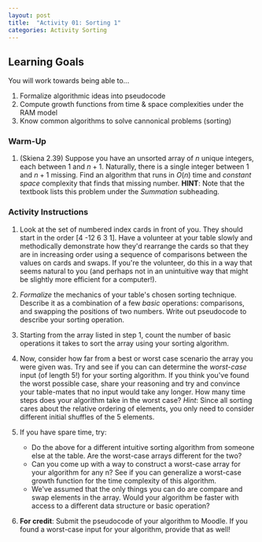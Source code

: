 ```yaml
---
layout: post
title:  "Activity 01: Sorting 1"
categories: Activity Sorting
---
```


## Learning Goals

You will work towards being able to...

1. Formalize algorithmic ideas into pseudocode
2. Compute growth functions from time & space complexities under the RAM model 
3. Know common algorithms to solve cannonical problems (sorting)

### Warm-Up

1. (Skiena 2.39) Suppose you have an unsorted array of $n$ unique integers, each between $1$ and $n+1$. Naturally, there is a single integer between $1$ and $n+1$ missing. Find an algorithm that runs in $O(n)$ time and *constant space* complexity that finds that missing number. **HINT**: Note that the textbook lists this problem under the *Summation* subheading.  

### Activity Instructions

1. Look at the set of numbered index cards in front of you. They should start in the order [4 -12 6 3 1]. Have a volunteer at your table slowly and methodically demonstrate how they'd rearrange the cards so that they are in increasing order using a sequence of comparisons between the values on cards and swaps. If you're the volunteer, do this in a way that seems natural to you (and perhaps not in an unintuitive way that might be slightly more efficient for a computer!). 

2. *Formalize* the mechanics of your table's chosen sorting technique. Describe it as a combination of a few *basic* operations: comparisons, and swapping the positions of two numbers. Write out pseudocode to describe your sorting operation. 

3. Starting from the array listed in step 1, count the number of basic operations it takes to sort the array using your sorting algorithm. 

4. Now, consider how far from a best or worst case scenario the array you were given was. Try and see if you can can determine the *worst-case* input (of length 5!) for your sorting algorithm. If you think you've found the worst possible case, share your reasoning and try and convince your table-mates that no input would take any longer. How many time steps does your algorithm take in the worst case? *Hint*: Since all sorting cares about the relative ordering of elements, you only need to consider different initial shuffles of the 5 elements.

5. If you have spare time, try: 
    - Do the above for a different intuitive sorting algorithm from someone else at the table. Are the worst-case arrays different for the two? 
    - Can you come up with a way to construct a worst-case array for your algorithm for any n? See if you can generalize a worst-case growth function for the time complexity of this algorithm. 
    - We've assumed that the only things you can do are compare and swap elements in the array. Would your algorithm be faster with access to a different data structure or basic operation?  


6. **For credit**: Submit the pseudocode of your algorithm to Moodle. If you found a worst-case input for your algorithm, provide that as well!
